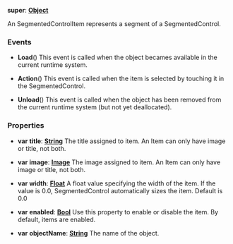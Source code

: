 **super**: **[Object](../gravity/object.md.md)**

An SegmentedControlItem represents a segment of a SegmentedControl.

### Events

* **Load**()
This event is called when the object becames available in the current runtime system.

* **Action**()
This event is called when the item is selected by touching it in the SegmentedControl.

* **Unload**()
This event is called when the object has been removed from the current runtime system (but not yet deallocated).



### Properties

* **var** **title**: **[String](../gravity/string.md)**
The title assigned to item. An Item can only have image or title, not both.

* **var** **image**: **[Image](Image.md)**
The image assigned to item. An Item can only have image or title, not both.

* **var** **width**: **[Float](../gravity/float.md)**
A float value specifying the width of the item. If the value is 0.0, SegmentedControl automatically sizes the item. Default is 0.0

* **var** **enabled**: **[Bool](../gravity/bool.md)**
Use this property to enable or disable the item. By default, items are enabled.

* **var** **objectName**: **[String](../gravity/string.md)**
The name of the object.





